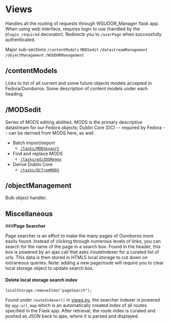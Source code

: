 Views
=========
Handles all the routing of requests through WSUDOR_Manager flask app. When using web interface, requires login to use (handled by the ```@login_required``` decorator).  Redirects you to ```/userPage``` when successfully authenticated.

Major sub-sections
```/contentModels```
```MODSedit```
```/datastreamManagement```
```/objectManagement```
```/WSUDORManagement```

/contentModels
---------------------
Links to list of all current and some future objects models accepted in Fedora/Ouroboros. Some description of content models under each heading.

/MODSedit
-------------
Series of MODS editing abilities. MODS is the primary descriptive datastream for our Fedora objects; Dublin Core (DC) -- required by Fedora -- can be derived from MODS here, as well.

 - Batch import/export
	 - [```/tasks/MODSexport```](WSUDOR_Manager/actions/MODSexport)
 - Find and replace MODS
 	 - [```/tasks/editDSRegex```](WSUDOR_Manager/actions/editDSRegex)
 - Derive Dublin Core
	 - [```/tasks/DCfromMODS```](WSUDOR_Manager/actions/DCfromMODS)

/objectManagement
------------------------
Bulk object handler.



Miscellaneous
------------------

###**Page Searcher**

Page searcher is an effort to make the many pages of Ouroboros more easily found. Instead of clicking through numerous levels of links, you can search for the name of the page in a search box. Found in the header, this box is powered by an ajax call that asks /routeIndexer for a curated list of urls. This data is then stored in HTML5 local storage to cut down on extraneous queries. Note: adding a new page/route will require you to clear local storage object to update search box.

#### **Delete local storage search index**
```localStorage.removeItem("pageSearch");```

Found under ```routeIndexer()``` in [views.py](WSUDOR_Manager/views.py), the searcher indexer is powered by ```app.url_map``` which is an automatically created index of all routes specified in the Flask app. After retrieval, the route index is curated and pushed as JSON back to ajax, where it is parsed and displayed.